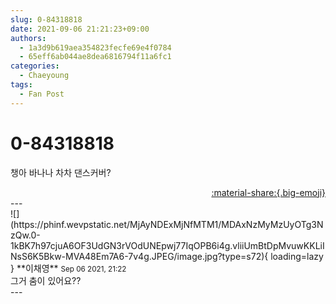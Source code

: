 ```yaml
---
slug: 0-84318818
date: 2021-09-06 21:21:23+09:00
authors:
  - 1a3d9b619aea354823fecfe69e4f0784
  - 65eff6ab044ae8dea6816794f11a6fc1
categories:
  - Chaeyoung
tags:
  - Fan Post
---
```


# 0-84318818

<div class="post-container" markdown="1">
<div class="content-container md-sidebar__scrollwrap" markdown="1">

챙아 바나나 차차 댄스커버?

</div>
</div>

<div style="text-align: right;" markdown="1">
<a href="https://weverse.io/fromis9/fanpost/0-84318818" style="text-align: right;">:material-share:{.big-emoji}</a>
</div>
---

<div class="comments-container md-sidebar__scrollwrap" markdown="1">
<div class="comment" markdown="1">
<div class='id-container' markdown="1">
![](https://phinf.wevpstatic.net/MjAyNDExMjNfMTM1/MDAxNzMyMzUyOTg3NzQw.0-1kBK7h97cjuA6OF3UdGN3rVOdUNEpwj77IqOPB6i4g.vliiUmBtDpMvuwKKLiINsS6K5Bkw-MVA48Em7A6-7v4g.JPEG/image.jpg?type=s72){ loading=lazy }
**<span class="artist">이채영</span>** <small>Sep 06 2021, 21:22</small><br>
</div>
<div class='comment-body' markdown="1">
그거 춤이 있어요??
</div>
</div>
</div>
---
